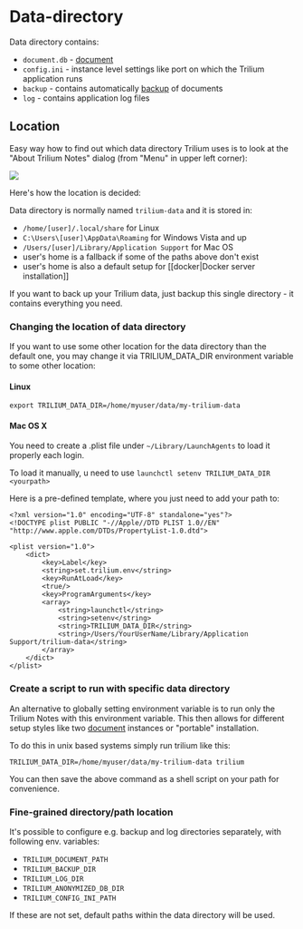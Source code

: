 # Data-directory
Data directory contains:

*   `document.db` - [document](document.md)
*   `config.ini` - instance level settings like port on which the Trilium application runs
*   `backup` - contains automatically [backup](backup.md) of documents
*   `log` - contains application log files

Location
--------

Easy way how to find out which data directory Trilium uses is to look at the "About Trilium Notes" dialog (from "Menu" in upper left corner):

![](images/about-trilium-data-dir.png)

Here's how the location is decided:

Data directory is normally named `trilium-data` and it is stored in:

*   `/home/[user]/.local/share` for Linux
*   `C:\Users\[user]\AppData\Roaming` for Windows Vista and up
*   `/Users/[user]/Library/Application Support` for Mac OS
*   user's home is a fallback if some of the paths above don't exist
*   user's home is also a default setup for \[\[docker|Docker server installation\]\]

If you want to back up your Trilium data, just backup this single directory - it contains everything you need.

### Changing the location of data directory

If you want to use some other location for the data directory than the default one, you may change it via TRILIUM\_DATA\_DIR environment variable to some other location:

#### Linux

```text-plain
export TRILIUM_DATA_DIR=/home/myuser/data/my-trilium-data
```

#### Mac OS X

You need to create a .plist file under `~/Library/LaunchAgents` to load it properly each login.

To load it manually, u need to use `launchctl setenv TRILIUM_DATA_DIR <yourpath>`

Here is a pre-defined template, where you just need to add your path to:

```text-plain
<?xml version="1.0" encoding="UTF-8" standalone="yes"?>
<!DOCTYPE plist PUBLIC "-//Apple//DTD PLIST 1.0//EN" "http://www.apple.com/DTDs/PropertyList-1.0.dtd">

<plist version="1.0">
    <dict>
        <key>Label</key>
        <string>set.trilium.env</string>
        <key>RunAtLoad</key>
        <true/>
        <key>ProgramArguments</key>
        <array>
            <string>launchctl</string>
            <string>setenv</string>
            <string>TRILIUM_DATA_DIR</string>
            <string>/Users/YourUserName/Library/Application Support/trilium-data</string>
        </array>
    </dict>
</plist>
```

### Create a script to run with specific data directory

An alternative to globally setting environment variable is to run only the Trilium Notes with this environment variable. This then allows for different setup styles like two [document](document.md) instances or "portable" installation.

To do this in unix based systems simply run trilium like this:

```text-plain
TRILIUM_DATA_DIR=/home/myuser/data/my-trilium-data trilium
```

You can then save the above command as a shell script on your path for convenience.

### Fine-grained directory/path location

It's possible to configure e.g. backup and log directories separately, with following env. variables:

*   `TRILIUM_DOCUMENT_PATH`
*   `TRILIUM_BACKUP_DIR`
*   `TRILIUM_LOG_DIR`
*   `TRILIUM_ANONYMIZED_DB_DIR`
*   `TRILIUM_CONFIG_INI_PATH`

If these are not set, default paths within the data directory will be used.

